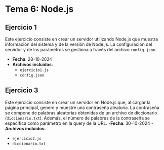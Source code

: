 # Tema 6: Node.js
## Ejercicio 1
Este ejercicio consiste en crear un servidor utilizando Node.js que muestra información del sistema y de la versión de Node.js. La configuración del servidor y de los parámetros se gestiona a través del archivo `config.json`.
- **Fecha**: 28-10-2024
- **Archivos incluidos**:
  - `ejercicio1.js`
  - `config.json`
## Ejercicio 3 
Este ejercicio consiste en crear un servidor en Node.js que, al cargar la página principal, genere y muestre una contraseña aleatoria. La contraseña se compone de palabras aleatorias obtenidas de un archivo de diccionario (`diccionario.txt`). Además, el número de palabras de la contraseña se especifica como parámetro en la query de la URL.
-**Fecha**: 30-10-2024
-**Archivos incluidos**:
  - `ejercicio3.js`
  - `diccionario.txt` 
